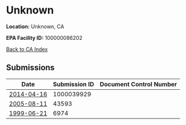 # Unknown

**Location:** Unknown, CA

**EPA Facility ID:** 100000086202

[Back to CA Index](../../index.md)

## Submissions

| Date | Submission ID | Document Control Number |
|------|--------------|-------------------------|
| [2014-04-16](submissions/1000039929.md) | 1000039929 |  |
| [2005-08-11](submissions/43593.md) | 43593 |  |
| [1999-06-21](submissions/6974.md) | 6974 |  |
